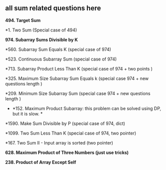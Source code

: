 ## all sum related questions here

**494. Target Sum**

*1. Two Sum (Special case of 494)

**974. Subarray Sums Divisible by K**

*560. Subarray Sum Equals K (special case of 974)

*523. Continuous Subarray Sum (special case of 974)

*713. Subarray Product Less Than K (special case of 974 + two points )

*325. Maximum Size Subarray Sum Equals k (special case 974 + new questions length )

*209. Minimum Size Subarray Sum (special case 974 + new questions length )

* *152. Maximum Product Subarray: this problem can be solved using DP, but it is slow.  *


*1590. Make Sum Divisible by P (special case of 974, dict)

*1099. Two Sum Less Than K (special case of 974, two pointer)

*167. Two Sum II - Input array is sorted (two pointer)

**628. Maximum Product of Three Numbers (just use tricks)**

**238. Product of Array Except Self**






